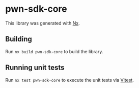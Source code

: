 # pwn-sdk-core

This library was generated with [Nx](https://nx.dev).

## Building

Run `nx build pwn-sdk-core` to build the library.

## Running unit tests

Run `nx test pwn-sdk-core` to execute the unit tests via [Vitest](https://vitest.dev/).
